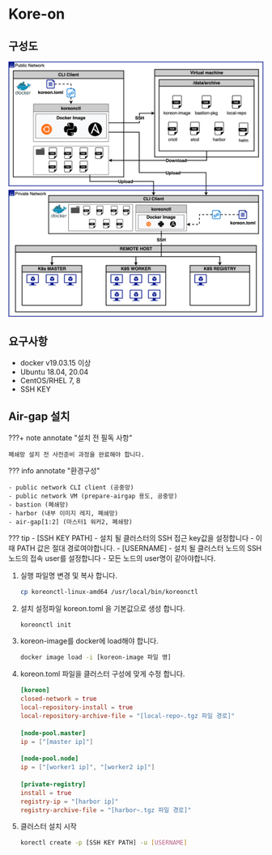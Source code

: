 # **Kore-on**

## **구성도**

![airgap_install_archtecture](./assets/airgap_install_architecture.png)

## **요구사항**

- docker v19.03.15 이상
- Ubuntu 18.04, 20.04
- CentOS/RHEL 7, 8
- SSH KEY

## **Air-gap 설치**

???+ note annotate "설치 전 필독 사항"

    폐쇄망 설치 전 사전준비 과정을 완료해야 합니다.

??? info annotate "환경구성"

    - public network CLI client (공중망)
    - public network VM (prepare-airgap 용도, 공중망)
    - bastion (폐쇄망)
    - harbor (내부 이미지 레지, 폐쇄망)
    - air-gap[1:2] (마스터1 워커2, 폐쇄망)

??? tip
    - [SSH KEY PATH]
        - 설치 될 클러스터의 SSH 접근 key값을 설정합니다
        - 이 때 PATH 값은 절대 경로여야합니다.
    - [USERNAME]
        - 설치 될 클러스터 노드의 SSH 노드의 접속 user를 설정합니다
        - 모든 노드의 user명이 같아야합니다.

1. 실행 파일명 변경 및 복사 합니다.

    ```bash
    cp koreonctl-linux-amd64 /usr/local/bin/koreonctl
    ```

2. 설치 설정파일 koreon.toml 을 기본값으로 생성 합니다.

    ```bash
    koreonctl init
    ```

3. koreon-image를 docker에 load해야 합니다.

    ```bash
    docker image load -i [koreon-image 파일 명]
    ```

4. koreon.toml 파일을 클러스터 구성에 맞게 수정 합니다.

    ```toml
    [koreon]
    closed-network = true
    local-repository-install = true
    local-repository-archive-file = "[local-repo~.tgz 파일 경로]"

    [node-pool.master]
    ip = ["[master ip]"]

    [node-pool.node]
    ip = ["[worker1 ip]", "[worker2 ip]"]

    [private-registry]
    install = true
    registry-ip = "[harbor ip]"
    registry-archive-file = "[harbor~.tgz 파일 경로]"
    ```

5. 클러스터 설치 시작

    ```bash
    korectl create -p [SSH KEY PATH] -u [USERNAME]
    ```
